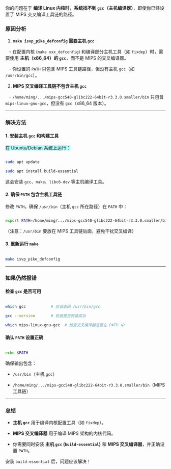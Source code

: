 你的问题在于 **编译 Linux 内核时，系统找不到 `gcc`（主机编译器）**，即使你已经设置了 MIPS 交叉编译工具链的路径。 

### **原因分析**

1. **`make isvp_pike_defconfig` 需要主机 `gcc`** 

   - 在配置内核 (`make xxx_defconfig`) 和编译部分主机工具（如 `fixdep`）时，需要使用 **主机（x86_64）的 `gcc`**，而不是 MIPS 的交叉编译器。

   - 你设置的 `PATH` 只包含 MIPS 工具链路径，但没有主机 `gcc`（如 `/usr/bin/gcc`）。

2. **MIPS 交叉编译工具链不包含主机 `gcc`** 

   - `/home/ming/.../mips-gcc540-glibc222-64bit-r3.3.0.smaller/bin` 只包含 `mips-linux-gnu-gcc`，但没有 `gcc`（x86_64 版本）。

---

### **解决方法**

#### **1. 安装主机 `gcc` 和构建工具**

<span style="background:#b1ffff">在 Ubuntu/Debian 系统上运行：</span>

```bash

sudo apt update

sudo apt install build-essential

```

这会安装 `gcc`、`make`、`libc6-dev` 等主机编译工具。

#### **2. 确保 `PATH` 包含主机工具链**

修改 `PATH`，确保 `/usr/bin`（主机 `gcc` 所在路径）在 `PATH` 中：

```bash

export PATH=/home/ming/.../mips-gcc540-glibc222-64bit-r3.3.0.smaller/bin:/usr/bin:$PATH

```

（注意：`/usr/bin` 要放在 MIPS 工具链后面，避免干扰交叉编译）

#### **3. 重新运行 `make`**

```bash

make isvp_pike_defconfig

```

---

### **如果仍然报错**

#### **检查 `gcc` 是否可用**

```bash

which gcc           # 应该返回 /usr/bin/gcc

gcc --version       # 检查是否安装成功

which mips-linux-gnu-gcc  # 检查交叉编译器是否在 PATH 中

```

#### **确认 `PATH` 设置正确**

```bash

echo $PATH

```

确保输出包含：

- `/usr/bin`（主机 `gcc`）

- `/home/ming/.../mips-gcc540-glibc222-64bit-r3.3.0.smaller/bin`（MIPS 工具链）

---

### **总结**

- **主机 `gcc`** 用于编译内核配置工具（如 `fixdep`）。

- **MIPS 交叉编译器** 用于编译 MIPS 架构的内核代码。

- 你需要同时安装 **主机 `gcc` (`build-essential`)** 和 **MIPS 交叉编译器**，并正确设置 `PATH`。

安装 `build-essential` 后，问题应该解决！